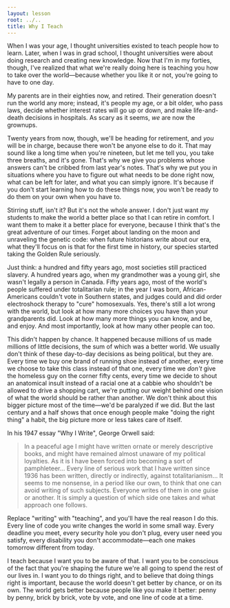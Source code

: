 ```yaml
---
layout: lesson
root: ../..
title: Why I Teach
---
```

When I was your age, I thought universities existed to teach people
how to learn.  Later, when I was in grad school, I thought
universities were about doing research and creating new knowledge. Now
that I'm in my forties, though, I've realized that what we're really
doing here is teaching you how to take over the world&mdash;because
whether you like it or not, you're going to have to one day.

My parents are in their eighties now, and retired.  Their generation
doesn't run the world any more; instead, it's people my age, or a bit
older, who pass laws, decide whether interest rates will go up or
down, and make life-and-death decisions in hospitals.  As scary as it
seems, *we* are now the grownups.

Twenty years from now, though, we'll be heading for retirement, and
*you* will be in charge, because there won't be anyone else to do
it.  That may sound like a long time when you're nineteen, but let me
tell you, you take three breaths, and it's gone.  That's why we give
you problems whose answers can't be cribbed from last year's notes.
That's why we put you in situations where you have to figure out what
needs to be done right now, what can be left for later, and what you
can simply ignore.  It's because if you don't start learning how to do
these things now, you won't be ready to do them on your own when you
have to.

Stirring stuff, isn't it? But it's not the whole answer.  I don't just
want my students to make the world a better place so that I can retire
in comfort.  I want them to make it a better place for everyone,
because I think that's the great adventure of our times. Forget about
landing on the moon and unraveling the genetic code: when future
historians write about our era, what they'll focus on is that for the
first time in history, our species started taking the Golden Rule
seriously.

Just think: a hundred and fifty years ago, most societies still
practiced slavery.  A hundred years ago, when my grandmother was a
young girl, she wasn't legally a person in Canada.  Fifty years ago,
most of the world's people suffered under totalitarian rule; in the
year I was born, African-Americans couldn't vote in Southern states,
and judges could and did order electroshock therapy to "cure"
homosexuals. Yes, there's still a lot wrong with the world, but look
at how many more choices you have than your grandparents did.  Look at
how many more things you can know, and be, and enjoy.  And most
importantly, look at how many other people can too.

This didn't happen by chance.  It happened because millions of us made
millions of little decisions, the sum of which was a better world.  We
usually don't think of these day-to-day decisions as being political,
but they are.  Every time we buy one brand of running shoe instead of
another, every time we choose to take this class instead of that one,
every time we *don't* give the homeless guy on the corner fifty cents,
every time we decide to shout an anatomical insult instead of a racial
one at a cabbie who shouldn't be allowed to drive a shopping cart,
we're putting our weight behind one vision of what the world should be
rather than another.  We don't think about this bigger picture most of
the time&mdash;we'd be paralyzed if we did.  But the last century and
a half shows that once enough people make "doing the right thing" a
habit, the big picture more or less takes care of itself.

In his 1947 essay "Why I Write", George Orwell said:

> In a peaceful age I might have written ornate or merely descriptive
> books, and might have remained almost unaware of my political
> loyalties.  As it is I have been forced into becoming a sort of
> pamphleteer... Every line of serious work that I have written
> since 1936 has been written, directly or indirectly, against
> totalitarianism... It seems to me nonsense, in a period like
> our own, to think that one can avoid writing of such subjects.
> Everyone writes of them in one guise or another. It is simply a
> question of which side one takes and what approach one follows.

Replace "writing" with "teaching", and you'll have the real reason I
do this.  Every line of code you write changes the world in some small
way.  Every deadline you meet, every security hole you don't plug,
every user need you satisfy, every disability you don't
accommodate&mdash;each one makes tomorrow different from today.

I teach because I want you to be aware of that.  I want you to be
conscious of the fact that you're shaping the future we're all going
to spend the rest of our lives in.  I want you to do things right, and
to believe that doing things right is important, because the world
doesn't get better by chance, or on its own.  The world gets better
because people like you make it better: penny by penny, brick by
brick, vote by vote, and one line of code at a time.
